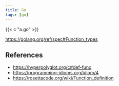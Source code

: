 ```yaml
---
title: Go
tags: [go]
---
```


{{< c "a.go" >}}

<https://golang.org/ref/spec#Function_types>

## References

- <https://hyperpolyglot.org/c#def-func>
- <https://programming-idioms.org/idiom/4>
- <https://rosettacode.org/wiki/Function_definition>
